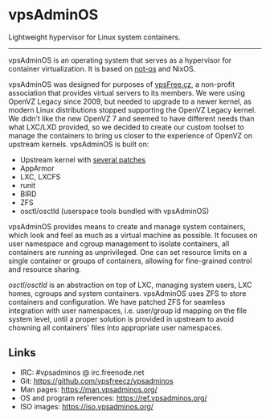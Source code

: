 # vpsAdminOS

Lightweight hypervisor for Linux system containers.

---

vpsAdminOS is an operating system that serves as a hypervisor for container
virtualization. It is based on [not-os](https://github.com/cleverca22/not-os/)
and NixOS.

vpsAdminOS was designed for purposes of [vpsFree.cz](https://vpsfree.org),
a non-profit association that provides virtual servers to its members. We were
using OpenVZ Legacy since 2009, but needed to upgrade to a newer kernel,
as modern Linux distributions stopped supporting the OpenVZ Legacy kernel.
We didn't like the new OpenVZ 7 and seemed to have different needs than what
LXC/LXD provided, so we decided to create our custom toolset to manage
the containers to bring us closer to the experience of OpenVZ on upstream
kernels. vpsAdminOS is built on:

- Upstream kernel with [several patches](https://github.com/vpsfreecz/vpsadminos/blob/master/os/packages/linux/default.nix)
- AppArmor
- LXC, LXCFS
- runit
- BIRD
- ZFS
- osctl/osctld (userspace tools bundled with vpsAdminOS)

vpsAdminOS provides means to create and manage system containers, which look
and feel as much as a virtual machine as possible. It focuses on user
namespace and cgroup management to isolate containers, all containers are
running as unprivileged. One can set resource limits on a single container
or groups of containers, allowing for fine-grained control and resource sharing.

*osctl*/*osctld* is an abstraction on top of LXC, managing system users, LXC
homes, cgroups and system containers. vpsAdminOS uses ZFS to store containers
and configuration. We have patched ZFS for seamless integration with user
namespaces, i.e. user/group id mapping on the file system level, until a proper
solution is provided in upstream to avoid chowning all containers' files into
appropriate user namespaces.

## Links

* IRC: #vpsadminos @ irc.freenode.net
* Git: <https://github.com/vpsfreecz/vpsadminos>
* Man pages: <https://man.vpsadminos.org/>
* OS and program references: <https://ref.vpsadminos.org/>
* ISO images: <https://iso.vpsadminos.org/>
